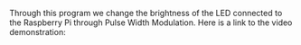 Through this program we change the brightness of the LED connected to the Raspberry Pi through Pulse Width Modulation.
Here is a link to the video demonstration: